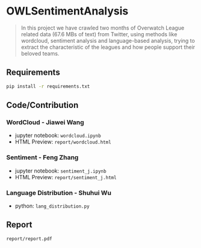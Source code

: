 # OWLSentimentAnalysis
> In this project we have crawled two months of Overwatch League related data (67.6 MBs of text) from Twitter, using methods like wordcloud, sentiment analysis and language-based analysis, trying to extract the characteristic of the leagues and how people support their beloved teams.
## Requirements
``` bash
pip install -r requirements.txt
```
## Code/Contribution
### WordCloud - Jiawei Wang
 - jupyter notebook: `wordcloud.ipynb`
 - HTML Preview: `report/wordcloud.html`
### Sentiment - Feng Zhang
 - jupyter notebook: `sentiment_j.ipynb`
 - HTML Preview: `report/sentiment_j.html`
### Language Distribution - Shuhui Wu
 - python: `lang_distribution.py`

## Report
`report/report.pdf`